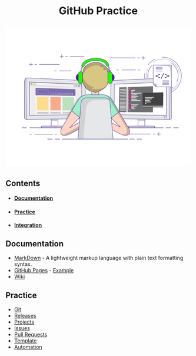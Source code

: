 # <p align="center">GitHub Practice</p>

![Alt Text](/docs/images/coding.gif)
## Contents
* #### [Documentation](#documentation)
* #### [Practice](#practice)
* #### [Integration](#integration)

## Documentation
* [MarkDown](/docs/markdown.md) - A lightweight markup language with plain text formatting syntax.
* [GitHub Pages](/docs/github-page.md) - [Example](https://hiyangw.github.io/github-practice/)
* [Wiki](../../wiki)

## Practice
* [Git](/docs/git.md)
* [Releases](/docs/releases.md)
* [Projects](/docs/projects.md)
* [Issues](/docs/issues.md)
* [Pull Requests](/docs/pulls.md)
* [Template](/docs/template.md)
* [Automation](/docs/automation.md)
